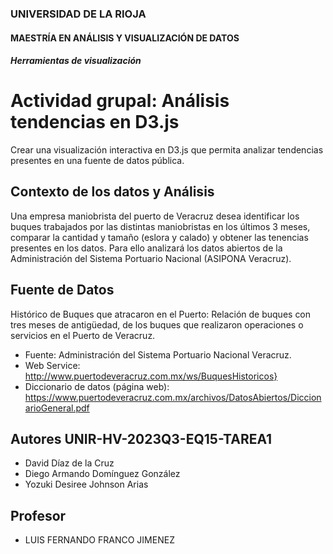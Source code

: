 
### UNIVERSIDAD DE LA RIOJA
#### MAESTRÍA EN ANÁLISIS Y VISUALIZACIÓN DE DATOS
##### Herramientas de visualización

# Actividad grupal: Análisis tendencias en D3.js

Crear una visualización interactiva en D3.js que permita analizar tendencias presentes en una fuente de datos pública.

## Contexto de los datos y Análisis

Una empresa maniobrista del puerto de Veracruz desea identificar los buques trabajados por las distintas maniobristas en los últimos 3 meses, comparar la cantidad y tamaño (eslora y calado) y obtener las tenencias presentes en los datos. Para ello analizará los datos abiertos de la Administración del Sistema Portuario Nacional (ASIPONA Veracruz).

## Fuente de Datos

Histórico de Buques que atracaron en el Puerto: Relación de buques con tres meses de antigüedad, de los buques que realizaron operaciones o servicios en el Puerto de Veracruz.

- Fuente: Administración del Sistema Portuario Nacional Veracruz.
- Web Service: http://www.puertodeveracruz.com.mx/ws/BuquesHistoricos}
- Diccionario de datos (página web): https://www.puertodeveracruz.com.mx/archivos/DatosAbiertos/DiccionarioGeneral.pdf 

## Autores UNIR-HV-2023Q3-EQ15-TAREA1

- David Díaz de la Cruz
- Diego Armando Domínguez González
- Yozuki Desiree Johnson Arias

## Profesor

 - LUIS FERNANDO FRANCO JIMENEZ
